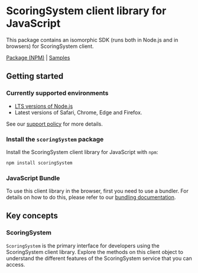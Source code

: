 # ScoringSystem client library for JavaScript

This package contains an isomorphic SDK (runs both in Node.js and in browsers) for ScoringSystem client.



[Package (NPM)](https://www.npmjs.com/package/scoringSystem) |
[Samples](https://github.com/Azure-Samples/azure-samples-js-management)

## Getting started

### Currently supported environments

- [LTS versions of Node.js](https://github.com/nodejs/release#release-schedule)
- Latest versions of Safari, Chrome, Edge and Firefox.

See our [support policy](https://github.com/Azure/azure-sdk-for-js/blob/main/SUPPORT.md) for more details.


### Install the `scoringSystem` package

Install the ScoringSystem client library for JavaScript with `npm`:

```bash
npm install scoringSystem
```



### JavaScript Bundle
To use this client library in the browser, first you need to use a bundler. For details on how to do this, please refer to our [bundling documentation](https://aka.ms/AzureSDKBundling).

## Key concepts

### ScoringSystem

`ScoringSystem` is the primary interface for developers using the ScoringSystem client library. Explore the methods on this client object to understand the different features of the ScoringSystem service that you can access.


